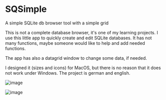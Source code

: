 # SQSimple
A simple SQLite db browser tool with a simple grid

This is not a complete database browser, it's one of my learning projects. I use this little app to quickly create and edit SQLite databases. It has not many functions, maybe someone would like to help and add needed functions. 

The app has also a datagrid window to change some data, if needed.

I designed it (sizes and icons) for MacOS, but there is no reason that it does not work under Windows. The project is german and english.

![image](https://github.com/user-attachments/assets/54ce9e0f-94f6-4ab1-8a7a-2f3d650fa842)


![image](https://github.com/user-attachments/assets/41a89382-fdce-40c1-a592-383ffd181fde)


